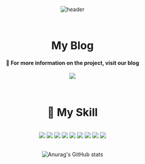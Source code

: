 <!--
**ttoro-lee/ttoro-lee** is a ✨ _special_ ✨ repository because its `README.md` (this file) appears on your GitHub profile.

Here are some ideas to get you started:

- 🔭 I’m currently working on ...
- 🌱 I’m currently learning ...
- 👯 I’m looking to collaborate on ...
- 🤔 I’m looking for help with ...
- 💬 Ask me about ...
- 📫 How to reach me: ...
- 😄 Pronouns: ...
- ⚡ Fun fact: ...
-->
<div align="center">
  
![header](https://capsule-render.vercel.app/api?type=waving&color=blue&height=200&section=header&text=Ttoro%20GitHub&fontSize=90&fontAlign=65)

  <br/>

  # My Blog
  
  #### 💬 For more information on the project, visit our blog
  <a href="https://ttoro.tistory.com/" target="_blank"><img src="https://img.shields.io/badge/tistory-000000?style=for-the-badge&logo=tistory&logoColor=white"/></a>

  <br/>

  # 🔭 My Skill
  <br/>
  <img src="https://img.shields.io/badge/python-3776AB?style=for-the-badge&logo=Python&logoColor=white"/>
  <img src="https://img.shields.io/badge/tensorflow-FF6F00?style=for-the-badge&logo=Tensorflow&logoColor=white"/>
  <img src="https://img.shields.io/badge/pytorch-EE4C2C?style=for-the-badge&logo=pytorch&logoColor=white"/>
  <img src="https://img.shields.io/badge/jupyter-F37626?style=for-the-badge&logo=jupyter&logoColor=white"/>
  <img src="https://img.shields.io/badge/numpy-013243?style=for-the-badge&logo=numpy&logoColor=white"/>
  <img src="https://img.shields.io/badge/pandas-150458?style=for-the-badge&logo=pandas&logoColor=white"/>
  <img src="https://img.shields.io/badge/django-092E20?style=for-the-badge&logo=django&logoColor=white"/>
  <img src="https://img.shields.io/badge/amazonaws-232F3E?style=for-the-badge&logo=amazonaws&logoColor=white"/>
  <img src="https://img.shields.io/badge/github-181717?style=for-the-badge&logo=github&logoColor=white"/>

   <br/>
   <br/>

![Anurag's GitHub stats](https://github-readme-stats.vercel.app/api?username=ttoro-lee&show_icons=true&theme=radical)

  <br/>
</div>

